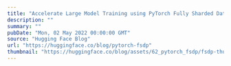 ```yaml
---
title: "Accelerate Large Model Training using PyTorch Fully Sharded Data Parallel"
description: ""
summary: ""
pubDate: "Mon, 02 May 2022 00:00:00 GMT"
source: "Hugging Face Blog"
url: "https://huggingface.co/blog/pytorch-fsdp"
thumbnail: "https://huggingface.co/blog/assets/62_pytorch_fsdp/fsdp-thumbnail.png"
---
```


